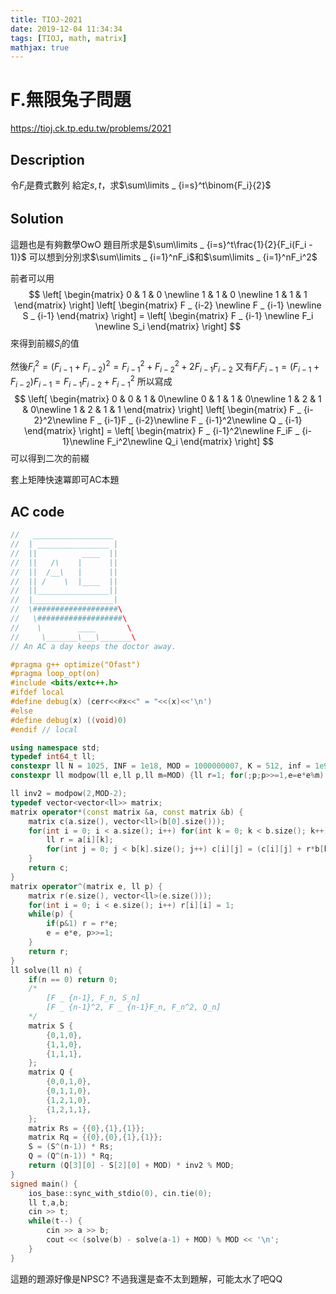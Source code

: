 ```yaml
---
title: TIOJ-2021
date: 2019-12-04 11:34:34
tags: [TIOJ, math, matrix]
mathjax: true
---
```

# F.無限兔子問題
https://tioj.ck.tp.edu.tw/problems/2021

## Description
令$F_i$是費式數列
給定$s,t$，求$\sum\limits _ {i=s}^t\binom{F_i}{2}$

## Solution
這題也是有夠數學OwO
題目所求是$\sum\limits _ {i=s}^t\frac{1}{2}{F_i(F_i - 1)}$
可以想到分別求$\sum\limits _ {i=1}^nF_i$和$\sum\limits _ {i=1}^nF_i^2$

前者可以用
$$
\left[
\begin{matrix}
0 & 1 & 0 \newline
1 & 1 & 0 \newline
1 & 1 & 1
\end{matrix}
\right]
\left[
\begin{matrix}
F _ {i-2} \newline
F _ {i-1} \newline
S _ {i-1}
\end{matrix}
\right] =
\left[
\begin{matrix}
F _ {i-1} \newline
F_i \newline
S_i
\end{matrix}
\right]
$$
來得到前綴$S_i$的值

然後$F_i^2 = (F _ {i-1}+F _ {i-2})^2 = F _ {i-1}^2 + F _ {i-2}^2 + 2F _ {i-1}F _ {i-2}$
又有$F_iF _ {i-1} = (F _ {i-1}+F _ {i-2})F _ {i-1} = F _ {i-1}F _ {i-2} + F _ {i-1}^2$
所以寫成
$$
\left[
\begin{matrix}
0 & 0 & 1 & 0\newline
0 & 1 & 1 & 0\newline
1 & 2 & 1 & 0\newline
1 & 2 & 1 & 1
\end{matrix}
\right]
\left[
\begin{matrix}
F _ {i-2}^2\newline
F _ {i-1}F _ {i-2}\newline
F _ {i-1}^2\newline
Q _ {i-1}
\end{matrix}
\right] =
\left[
\begin{matrix}
F _ {i-1}^2\newline
F_iF _ {i-1}\newline
F_i^2\newline
Q_i
\end{matrix}
\right]
$$
可以得到二次的前綴

套上矩陣快速冪即可AC本題

## AC code
``` cpp
//   __________________
//  | ________________ |
//  ||          ____  ||
//  ||   /\    |      ||
//  ||  /__\   |      ||
//  || /    \  |____  ||
//  ||________________||
//  |__________________|
//  \###################\
//   \###################\
//    \        ____       \
//     \_______\___\_______\
// An AC a day keeps the doctor away.

#pragma g++ optimize("Ofast")
#pragma loop_opt(on)
#include <bits/extc++.h>
#ifdef local
#define debug(x) (cerr<<#x<<" = "<<(x)<<'\n')
#else
#define debug(x) ((void)0)
#endif // local

using namespace std;
typedef int64_t ll;
constexpr ll N = 1025, INF = 1e18, MOD = 1000000007, K = 512, inf = 1e9;
constexpr ll modpow(ll e,ll p,ll m=MOD) {ll r=1; for(;p;p>>=1,e=e*e%m) if(p&1) r=r*e%m; return r;}

ll inv2 = modpow(2,MOD-2);
typedef vector<vector<ll>> matrix;
matrix operator*(const matrix &a, const matrix &b) {
    matrix c(a.size(), vector<ll>(b[0].size()));
    for(int i = 0; i < a.size(); i++) for(int k = 0; k < b.size(); k++) {
        ll r = a[i][k];
        for(int j = 0; j < b[k].size(); j++) c[i][j] = (c[i][j] + r*b[k][j]) % MOD;
    }
    return c;
}
matrix operator^(matrix e, ll p) {
    matrix r(e.size(), vector<ll>(e.size()));
    for(int i = 0; i < e.size(); i++) r[i][i] = 1;
    while(p) {
        if(p&1) r = r*e;
        e = e*e, p>>=1;
    }
    return r;
}
ll solve(ll n) {
    if(n == 0) return 0;
    /*
        [F _ {n-1}, F_n, S_n]
        [F _ {n-1}^2, F _ {n-1}F_n, F_n^2, Q_n]
    */
    matrix S {
        {0,1,0},
        {1,1,0},
        {1,1,1},
    };
    matrix Q {
        {0,0,1,0},
        {0,1,1,0},
        {1,2,1,0},
        {1,2,1,1},
    };
    matrix Rs = {{0},{1},{1}};
    matrix Rq = {{0},{0},{1},{1}};
    S = (S^(n-1)) * Rs;
    Q = (Q^(n-1)) * Rq;
    return (Q[3][0] - S[2][0] + MOD) * inv2 % MOD;
}
signed main() {
    ios_base::sync_with_stdio(0), cin.tie(0);
    ll t,a,b;
    cin >> t;
    while(t--) {
        cin >> a >> b;
        cout << (solve(b) - solve(a-1) + MOD) % MOD << '\n';
    }
}
```
這題的題源好像是NPSC? 不過我還是查不太到題解，可能太水了吧QQ
